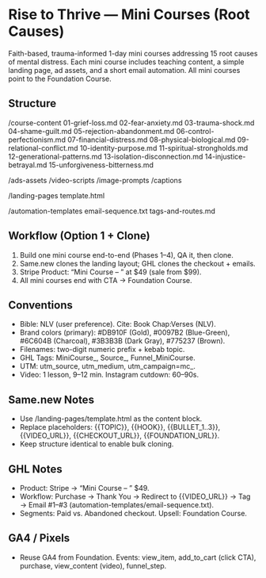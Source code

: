 # Rise to Thrive — Mini Courses (Root Causes)
Faith-based, trauma-informed 1-day mini courses addressing 15 root causes of mental distress. Each mini course includes teaching content, a simple landing page, ad assets, and a short email automation. All mini courses point to the Foundation Course.

## Structure
/course-content
  01-grief-loss.md
  02-fear-anxiety.md
  03-trauma-shock.md
  04-shame-guilt.md
  05-rejection-abandonment.md
  06-control-perfectionism.md
  07-financial-distress.md
  08-physical-biological.md
  09-relational-conflict.md
  10-identity-purpose.md
  11-spiritual-strongholds.md
  12-generational-patterns.md
  13-isolation-disconnection.md
  14-injustice-betrayal.md
  15-unforgiveness-bitterness.md

/ads-assets
  /video-scripts
  /image-prompts
  /captions

/landing-pages
  template.html

/automation-templates
  email-sequence.txt
  tags-and-routes.md

## Workflow (Option 1 + Clone)
1) Build one mini course end-to-end (Phases 1–4), QA it, then clone.
2) Same.new clones the landing layout; GHL clones the checkout + emails.
3) Stripe Product: “Mini Course – <Topic>” at $49 (sale from $99).
4) All mini courses end with CTA → Foundation Course.

## Conventions
- Bible: NLV (user preference). Cite: Book Chap:Verses (NLV).
- Brand colors (primary): #DB910F (Gold), #0097B2 (Blue-Green), #6C604B (Charcoal), #3B3B3B (Dark Gray), #775237 (Brown).
- Filenames: two-digit numeric prefix + kebab topic.
- GHL Tags: MiniCourse_<Topic>, Source_<Platform>, Funnel_MiniCourse.
- UTM: utm_source, utm_medium, utm_campaign=mc_<topic>.
- Video: 1 lesson, 9–12 min. Instagram cutdown: 60–90s.

## Same.new Notes
- Use /landing-pages/template.html as the content block.
- Replace placeholders: {{TOPIC}}, {{HOOK}}, {{BULLET_1..3}}, {{VIDEO_URL}}, {{CHECKOUT_URL}}, {{FOUNDATION_URL}}.
- Keep structure identical to enable bulk cloning.

## GHL Notes
- Product: Stripe → “Mini Course – <Topic>” $49.
- Workflow: Purchase → Thank You → Redirect to {{VIDEO_URL}} → Tag → Email #1–#3 (automation-templates/email-sequence.txt).
- Segments: Paid vs. Abandoned checkout. Upsell: Foundation Course.

## GA4 / Pixels
- Reuse GA4 from Foundation. Events: view_item, add_to_cart (click CTA), purchase, view_content (video), funnel_step.
